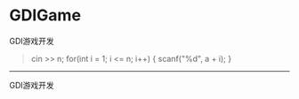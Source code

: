 # GDIGame
GDI游戏开发
>    cin >> n;
>    for(int i = 1; i <= n; i++) {
>        scanf("%d", a + i);
>    }
***

GDI游戏开发
